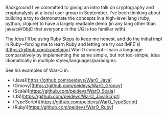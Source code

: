 Background
I've committed to giving an intro talk on cryptography and cryptanalysis at a local user group in September. I've been thinking about building a toy to demonstrate the concepts in a high-level lang (ruby, python, clojure) to have a largely readable demo (in any lang other than java/c#/ObjC that everyone in the UG is too familiar with).

The Idea
I'll be using Ruby Steps to keep me honest, and do the initial impl in Ruby--forcing me to learn Ruby and letting me try out (MFE's)[https://github.com/codetojoy] War-O concept--learn a language comparatively by implementing the same simple, but not too-simple, idea idiomatically in multiple styles/languages/paradigms.

See his examples of War-O in:
 - (Java)[https://github.com/peidevs/WarO_Java]
 - (Groovy)[https://github.com/peidevs/WarO_Groovy]
 - (Scala)[https://github.com/peidevs/WarO_Scala]
 - (JS)[https://github.com/peidevs/WarO_JavaScript]
 - (TypeScript)[https://github.com/peidevs/WarO_TypeScript]
 - (Ruby)[https://github.com/peidevs/WarO_Ruby]